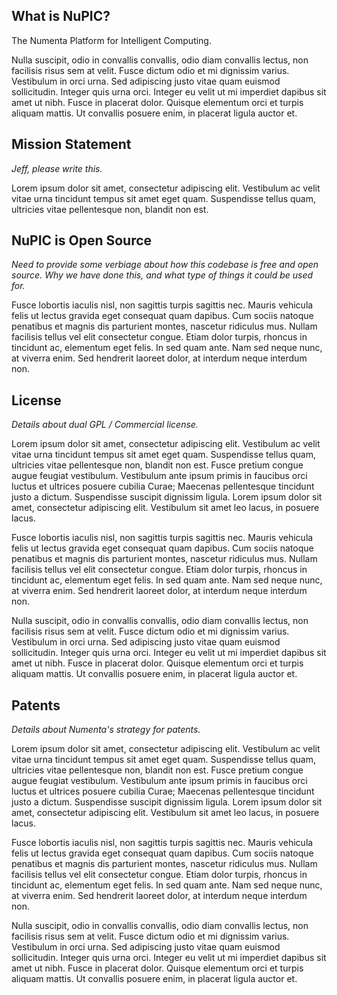 What is NuPIC?
--------------
The Numenta Platform for Intelligent Computing.

Nulla suscipit, odio in convallis convallis, odio diam convallis lectus, non facilisis risus sem at velit. Fusce dictum odio et mi dignissim varius. Vestibulum in orci urna. Sed adipiscing justo vitae quam euismod sollicitudin. Integer quis urna orci. Integer eu velit ut mi imperdiet dapibus sit amet ut nibh. Fusce in placerat dolor. Quisque elementum orci et turpis aliquam mattis. Ut convallis posuere enim, in placerat ligula auctor et.

Mission Statement
-----------------
_Jeff, please write this._

Lorem ipsum dolor sit amet, consectetur adipiscing elit. Vestibulum ac velit vitae urna tincidunt tempus sit amet eget quam. Suspendisse tellus quam, ultricies vitae pellentesque non, blandit non est.

NuPIC is Open Source
--------------------
_Need to provide some verbiage about how this codebase is free and open source. Why we have done this, and what type of things it could be used for._

Fusce lobortis iaculis nisl, non sagittis turpis sagittis nec. Mauris vehicula felis ut lectus gravida eget consequat quam dapibus. Cum sociis natoque penatibus et magnis dis parturient montes, nascetur ridiculus mus. Nullam facilisis tellus vel elit consectetur congue. Etiam dolor turpis, rhoncus in tincidunt ac, elementum eget felis. In sed quam ante. Nam sed neque nunc, at viverra enim. Sed hendrerit laoreet dolor, at interdum neque interdum non.

License
-------
_Details about dual GPL / Commercial license._

Lorem ipsum dolor sit amet, consectetur adipiscing elit. Vestibulum ac velit vitae urna tincidunt tempus sit amet eget quam. Suspendisse tellus quam, ultricies vitae pellentesque non, blandit non est. Fusce pretium congue augue feugiat vestibulum. Vestibulum ante ipsum primis in faucibus orci luctus et ultrices posuere cubilia Curae; Maecenas pellentesque tincidunt justo a dictum. Suspendisse suscipit dignissim ligula. Lorem ipsum dolor sit amet, consectetur adipiscing elit. Vestibulum sit amet leo lacus, in posuere lacus.

Fusce lobortis iaculis nisl, non sagittis turpis sagittis nec. Mauris vehicula felis ut lectus gravida eget consequat quam dapibus. Cum sociis natoque penatibus et magnis dis parturient montes, nascetur ridiculus mus. Nullam facilisis tellus vel elit consectetur congue. Etiam dolor turpis, rhoncus in tincidunt ac, elementum eget felis. In sed quam ante. Nam sed neque nunc, at viverra enim. Sed hendrerit laoreet dolor, at interdum neque interdum non.

Nulla suscipit, odio in convallis convallis, odio diam convallis lectus, non facilisis risus sem at velit. Fusce dictum odio et mi dignissim varius. Vestibulum in orci urna. Sed adipiscing justo vitae quam euismod sollicitudin. Integer quis urna orci. Integer eu velit ut mi imperdiet dapibus sit amet ut nibh. Fusce in placerat dolor. Quisque elementum orci et turpis aliquam mattis. Ut convallis posuere enim, in placerat ligula auctor et.

Patents
-------
_Details about Numenta's strategy for patents._

Lorem ipsum dolor sit amet, consectetur adipiscing elit. Vestibulum ac velit vitae urna tincidunt tempus sit amet eget quam. Suspendisse tellus quam, ultricies vitae pellentesque non, blandit non est. Fusce pretium congue augue feugiat vestibulum. Vestibulum ante ipsum primis in faucibus orci luctus et ultrices posuere cubilia Curae; Maecenas pellentesque tincidunt justo a dictum. Suspendisse suscipit dignissim ligula. Lorem ipsum dolor sit amet, consectetur adipiscing elit. Vestibulum sit amet leo lacus, in posuere lacus.

Fusce lobortis iaculis nisl, non sagittis turpis sagittis nec. Mauris vehicula felis ut lectus gravida eget consequat quam dapibus. Cum sociis natoque penatibus et magnis dis parturient montes, nascetur ridiculus mus. Nullam facilisis tellus vel elit consectetur congue. Etiam dolor turpis, rhoncus in tincidunt ac, elementum eget felis. In sed quam ante. Nam sed neque nunc, at viverra enim. Sed hendrerit laoreet dolor, at interdum neque interdum non.

Nulla suscipit, odio in convallis convallis, odio diam convallis lectus, non facilisis risus sem at velit. Fusce dictum odio et mi dignissim varius. Vestibulum in orci urna. Sed adipiscing justo vitae quam euismod sollicitudin. Integer quis urna orci. Integer eu velit ut mi imperdiet dapibus sit amet ut nibh. Fusce in placerat dolor. Quisque elementum orci et turpis aliquam mattis. Ut convallis posuere enim, in placerat ligula auctor et.